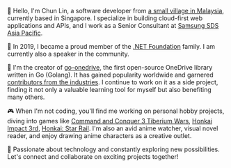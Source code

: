 👋 Hello, I'm Chun Lin, a software developer from [a small village in Malaysia](https://goo.gl/maps/s2ymn2tsZ26bJgMV6), currently based in Singapore. I specialize in building cloud-first web applications and APIs, and I work as a Senior Consultant at [Samsung SDS Asia Pacific](https://www.samsungsds.com/en/index.html).

🎤 In 2019, I became a proud member of the [.NET Foundation](https://dotnetfoundation.org/community/speakers/goh-chun-lin) family. I am currently also a speaker in the community.

🚀 I'm the creator of [go-onedrive](https://github.com/goh-chunlin/go-onedrive), the first open-source OneDrive library written in Go (Golang). It has gained popularity worldwide and garnered [contributors from the industries](https://github.com/goh-chunlin/go-onedrive/graphs/contributors). I continue to work on it as a side project, finding it not only a valuable learning tool for myself but also benefiting many others.

🎮 When I'm not coding, you'll find me working on personal hobby projects, diving into games like [Command and Conquer 3 Tiberium Wars](https://www.ea.com/en-gb/games/command-and-conquer/command-and-conquer-3-tiberium-wars), [Honkai Impact 3rd](https://honkaiimpact3.mihoyo.com/global/en-us/home), [Honkai: Star Rail](https://hsr.hoyoverse.com/en-us/). I'm also an avid anime watcher, visual novel reader, and enjoy drawing anime characters as a creative outlet.

🌟 Passionate about technology and constantly exploring new possibilities. Let's connect and collaborate on exciting projects together!
